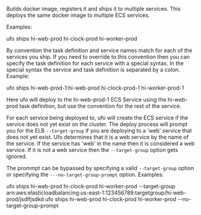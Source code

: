 Builds docker image, registers it and ships it to multiple services.  This deploys the same docker image to multiple ECS services.

Examples:

  ufo ships hi-web-prod hi-clock-prod hi-worker-prod

By convention the task definition and service names match for each of the services you ship. If you need to override to this convention then you can specify the task definition for each service with a special syntax.  In the special syntax the service and task definition is separated by a colon.  Example:

  ufo ships hi-web-prod-1:hi-web-prod hi-clock-prod-1 hi-worker-prod-1

Here ufo will deploy to the hi-web-prod-1 ECS Service using the hi-web-prod task definition, but use the convention for the rest of the service.

For each service being deployed to, ufo will create the ECS service if the service does not yet exist on the cluster.  The deploy process will prompt you for the ELB `--target-group` if you are deploying to a 'web' service that does not yet exist.  Ufo determines that it is a web service by the name of the service. If the service has 'web' in the name then it is considered a web service. If it is not a web service then the `--target-group` option gets ignored.

The prommpt can be bypassed by specifying a valid `--target-group` option or specifying the `---no-target-group-prompt` option.  Examples:

  ufo ships hi-web-prod hi-clock-prod hi-worker-prod --target-group arn:aws:elasticloadbalancing:us-east-1:123456789:targetgroup/hi-web-prod/jsdlfjsdkd
  ufo ships hi-web-prod hi-clock-prod hi-worker-prod --no-target-group-prompt
